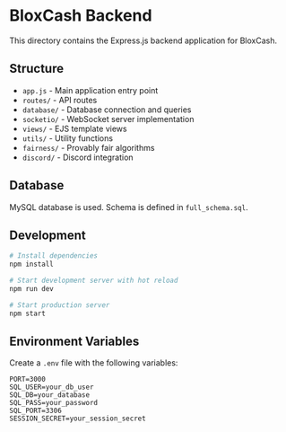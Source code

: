 # BloxCash Backend

This directory contains the Express.js backend application for BloxCash.

## Structure
- `app.js` - Main application entry point
- `routes/` - API routes
- `database/` - Database connection and queries
- `socketio/` - WebSocket server implementation
- `views/` - EJS template views
- `utils/` - Utility functions
- `fairness/` - Provably fair algorithms
- `discord/` - Discord integration

## Database
MySQL database is used. Schema is defined in `full_schema.sql`.

## Development
```bash
# Install dependencies
npm install

# Start development server with hot reload
npm run dev

# Start production server
npm start
```

## Environment Variables
Create a `.env` file with the following variables:
```
PORT=3000
SQL_USER=your_db_user
SQL_DB=your_database
SQL_PASS=your_password
SQL_PORT=3306
SESSION_SECRET=your_session_secret
``` 
